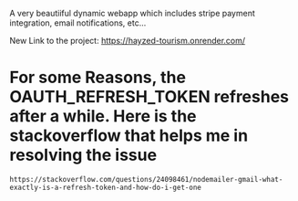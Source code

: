 A very beautiiful dynamic webapp which includes stripe payment integration, email notifications, etc...

<!-- Link to the project: https://hayzed-tourism.herokuapp.com/ -->

New Link to the project: https://hayzed-tourism.onrender.com/

# For some Reasons, the OAUTH_REFRESH_TOKEN refreshes after a while. Here is the stackoverflow that helps me in resolving the issue

`https://stackoverflow.com/questions/24098461/nodemailer-gmail-what-exactly-is-a-refresh-token-and-how-do-i-get-one`
